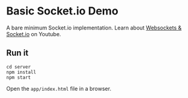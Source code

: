 ﻿# Basic Socket.io Demo

A bare minimum Socket.io implementation. Learn about [Websockets & Socket.io](https://youtu.be/1BfCnjr_Vjg) on Youtube. 

## Run it

```
cd server
npm install
npm start
```

Open the `app/index.html` file in a browser. 